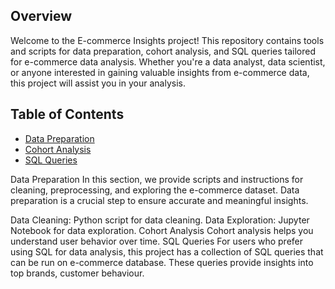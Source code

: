 

## Overview

Welcome to the E-commerce Insights project! This repository contains tools and scripts for data preparation, cohort analysis, and SQL queries tailored for e-commerce data analysis. Whether you're a data analyst, data scientist, or anyone interested in gaining valuable insights from e-commerce data, this project will assist you in your analysis.

## Table of Contents


- [Data Preparation](#data-preparation)
- [Cohort Analysis](#cohort-analysis)
- [SQL Queries](#sql-queries)


Data Preparation
In this section, we provide scripts and instructions for cleaning, preprocessing, and exploring the e-commerce dataset. Data preparation is a crucial step to ensure accurate and meaningful insights.

Data Cleaning: Python script for data cleaning.
Data Exploration: Jupyter Notebook for data exploration.
Cohort Analysis
Cohort analysis helps you understand user behavior over time.
SQL Queries
For users who prefer using SQL for data analysis, this project has a collection of SQL queries that can be run on  e-commerce database. These queries provide insights into top brands, customer behaviour.








